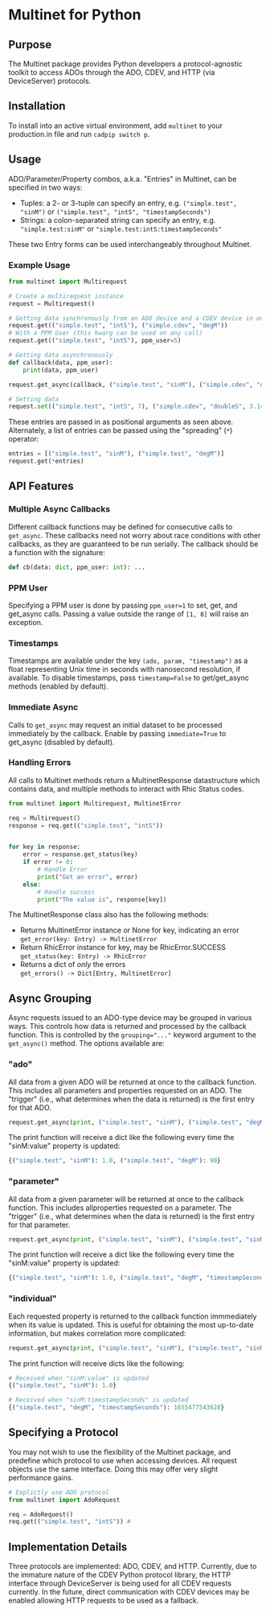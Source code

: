 # Multinet for Python

## Purpose

The Multinet package provides Python developers a protocol-agnostic toolkit to access ADOs through the ADO, CDEV, and HTTP (via DeviceServer) protocols.

## Installation

To install into an active virtual environment, add `multinet` to your production.in file and run `cadpip switch p`.

## Usage

ADO/Parameter/Property combos, a.k.a. "Entries" in Multinet, can be specified in two ways:
- Tuples: a 2- or 3-tuple can specify an entry, e.g. `("simple.test", "sinM")` or `("simple.test", "intS", "timestampSeconds")`
- Strings: a colon-separated string can specify an entry, e.g. `"simple.test:sinM"` or `"simple.test:intS:timestampSeconds"`
  
These two Entry forms can be used interchangeably throughout Multinet.


### Example Usage
```python
from multinet import Multirequest

# Create a multirequest instance
request = Multirequest()

# Getting data synchronously from an ADO device and a CDEV device in one call
request.get(("simple.test", "intS"), ("simple.cdev", "degM"))
# With a PPM User (this kwarg can be used on any call)
request.get(("simple.test", "intS"), ppm_user=5)

# Getting data asynchronously
def callback(data, ppm_user):
    print(data, ppm_user)

request.get_async(callback, ("simple.test", "sinM"), ("simple.cdev", "degM"))

# Setting data
request.set(("simple.test", "intS", 7), ("simple.cdev", "doubleS", 3.14))
```



These entries are passed in as positional arguments as seen above. Alternately, a list of entries can be passed using the "spreading" (`*`) operator:

``` python
entries = [("simple.test", "sinM"), ("simple.test", "degM")]
request.get(*entries)
```

## API Features

### Multiple Async Callbacks

Different callback functions may be defined for consecutive calls to `get_async`. These callbacks need not worry about race conditions with other callbacks, as they are guaranteed to be run serially. The callback should be a function with the signature:

```python
def cb(data: dict, ppm_user: int): ...
```

### PPM User

Specifying a PPM user is done by passing `ppm_user=1` to set, get, and get_async calls. Passing a value outside the range of `[1, 8]` will raise an exception.

### Timestamps

Timestamps are available under the key `(ado, param, "timestamp")` as a float representing Unix time in seconds with nanosecond resolution, if available. To disable timestamps, pass `timestamp=False` to get/get_async methods (enabled by default).

### Immediate Async

Calls to `get_async` may request an initial dataset to be processed immediately by the callback. Enable by passing `immediate=True` to get_async (disabled by default).

### Handling Errors

All calls to Multinet methods return a MultinetResponse datastructure which contains data, and multiple methods to interact with Rhic Status codes. 

```python
from multinet import Multirequest, MultinetError

req = Multirequest()
response = req.get(("simple.test", "intS"))


for key in response:
    error = response.get_status(key)
    if error != 0:
        # Handle Error
        print("Got an error", error)
    else:
        # Handle success
        print("The value is", response[key])
```

The MultinetResponse class also has the following methods:
- Returns MultinetError instance or None for key, indicating an error \
`get_error(key: Entry) -> MultinetError`
- Return RhicError instance for key, may be RhicError.SUCCESS \
`get_status(key: Entry) -> RhicError`
- Returns a dict of *only* the errors \
`get_errors() -> Dict[Entry, MultinetError]`

## Async Grouping
Async requests issued to an ADO-type device may be grouped in various ways. This controls how data is returned and processed by the callback function. This is controlled by the `grouping="..."` keyword argument to the `get_async()` method. The options available are:

### "ado"
All data from a given ADO will be returned at once to the callback function. This includes all parameters and properties requested on an ADO. The "trigger" (i.e., what determines when the data is returned) is the first entry for that ADO.
``` python
request.get_async(print, ("simple.test", "sinM"), ("simple.test", "degM"), grouping="ado")
```
The print function will receive a dict like the following every time the "sinM:value" property is updated:
``` python
{("simple.test", "sinM"): 1.0, ("simple.test", "degM"): 90}
```

### "parameter"
All data from a given parameter will be returned at once to the callback function. This includes allproperties requested on a parameter. The "trigger" (i.e., what determines when the data is returned) is the first entry for that parameter.
``` python
request.get_async(print, ("simple.test", "sinM"), ("simple.test", "sinM", "timestampSeconds"), grouping="parameter")
```
The print function will receive a dict like the following every time the "sinM:value" property is updated:
``` python
{("simple.test", "sinM"): 1.0, ("simple.test", "degM", "timestampSeconds"): 1655477543628}
```

### "individual"
Each requested property is returned to the callback function immmediately when its value is updated. This is useful for obtaining the most up-to-date information, but makes correlation more complicated:
``` python
request.get_async(print, ("simple.test", "sinM"), ("simple.test", "sinM", "timestampSeconds"), grouping="parameter")
```
The print function will receive dicts like the following:
``` python
# Received when "sinM:value" is updated
{("simple.test", "sinM"): 1.0} 

# Received when "sinM:timestampSeconds" is updated
{("simple.test", "degM", "timestampSeconds"): 1655477543628} 
```

## Specifying a Protocol

You may not wish to use the flexibility of the Multinet package, and predefine which protocol to use when accessing devices. All request objects use the same interface. Doing this may offer very slight performance gains.

```python
# Explictly use ADO protocol
from multinet import AdoRequest

req = AdoRequest()
req.get(("simple.test", "intS")) #
```

## Implementation Details

Three protocols are implemented: ADO, CDEV, and HTTP. Currently, due to the immature nature of the CDEV Python protocol library, the HTTP interface through DeviceServer is being used for all CDEV requests currently. In the future, direct communication with CDEV devices may be enabled allowing HTTP requests to be used as a fallback.
